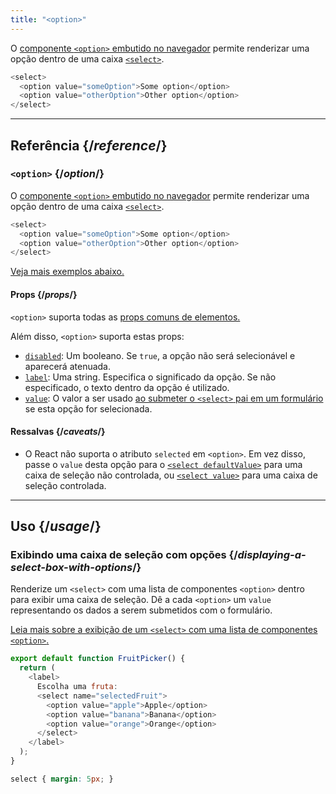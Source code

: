 ```yaml
---
title: "<option>"
---
```


<Intro>

O [componente `<option>` embutido no navegador](https://developer.mozilla.org/en-US/docs/Web/HTML/Element/option) permite renderizar uma opção dentro de uma caixa [`<select>`](/reference/react-dom/components/select).

```js
<select>
  <option value="someOption">Some option</option>
  <option value="otherOption">Other option</option>
</select>
```

</Intro>

<InlineToc />

---

## Referência {/*reference*/}

### `<option>` {/*option*/}

O [componente `<option>` embutido no navegador](https://developer.mozilla.org/en-US/docs/Web/HTML/Element/option) permite renderizar uma opção dentro de uma caixa [`<select>`](/reference/react-dom/components/select).

```js
<select>
  <option value="someOption">Some option</option>
  <option value="otherOption">Other option</option>
</select>
```

[Veja mais exemplos abaixo.](#usage)

#### Props {/*props*/}

`<option>` suporta todas as [props comuns de elementos.](/reference/react-dom/components/common#props)

Além disso, `<option>` suporta estas props:

* [`disabled`](https://developer.mozilla.org/en-US/docs/Web/HTML/Element/option#disabled): Um booleano. Se `true`, a opção não será selecionável e aparecerá atenuada.
* [`label`](https://developer.mozilla.org/en-US/docs/Web/HTML/Element/option#label): Uma string. Especifica o significado da opção. Se não especificado, o texto dentro da opção é utilizado.
* [`value`](https://developer.mozilla.org/en-US/docs/Web/HTML/Element/option#value): O valor a ser usado [ao submeter o `<select>` pai em um formulário](/reference/react-dom/components/select#reading-the-select-box-value-when-submitting-a-form) se esta opção for selecionada.

#### Ressalvas {/*caveats*/}

* O React não suporta o atributo `selected` em `<option>`. Em vez disso, passe o `value` desta opção para o [`<select defaultValue>`](/reference/react-dom/components/select#providing-an-initially-selected-option) para uma caixa de seleção não controlada, ou [`<select value>`](/reference/react-dom/components/select#controlling-a-select-box-with-a-state-variable) para uma caixa de seleção controlada.

---

## Uso {/*usage*/}

### Exibindo uma caixa de seleção com opções {/*displaying-a-select-box-with-options*/}

Renderize um `<select>` com uma lista de componentes `<option>` dentro para exibir uma caixa de seleção. Dê a cada `<option>` um `value` representando os dados a serem submetidos com o formulário.

[Leia mais sobre a exibição de um `<select>` com uma lista de componentes `<option>`.](/reference/react-dom/components/select)

<Sandpack>

```js
export default function FruitPicker() {
  return (
    <label>
      Escolha uma fruta:
      <select name="selectedFruit">
        <option value="apple">Apple</option>
        <option value="banana">Banana</option>
        <option value="orange">Orange</option>
      </select>
    </label>
  );
}
```

```css
select { margin: 5px; }
```

</Sandpack>  